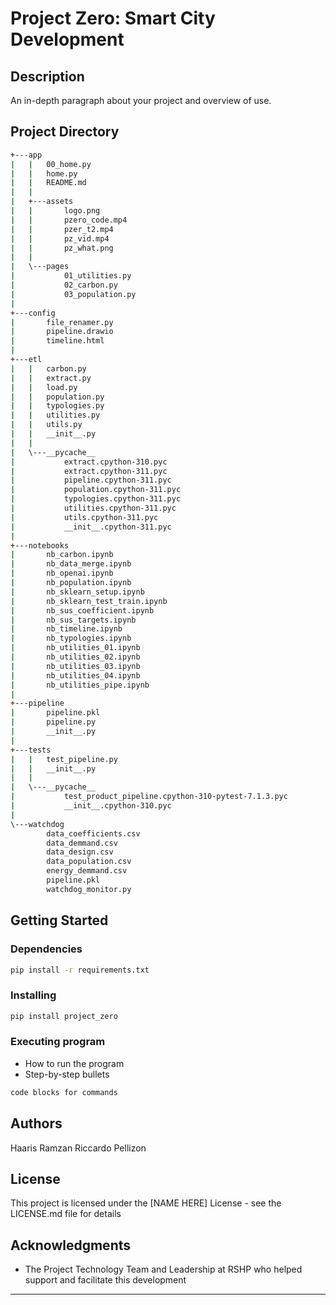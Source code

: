 # Project Zero: Smart City Development

## Description
An in-depth paragraph about your project and overview of use.

## Project Directory
```bash
+---app
|   |   00_home.py
|   |   home.py
|   |   README.md
|   |
|   +---assets
|   |       logo.png
|   |       pzero_code.mp4
|   |       pzer_t2.mp4
|   |       pz_vid.mp4
|   |       pz_what.png
|   |
|   \---pages
|           01_utilities.py
|           02_carbon.py
|           03_population.py
|
+---config
|       file_renamer.py
|       pipeline.drawio
|       timeline.html
|
+---etl
|   |   carbon.py
|   |   extract.py
|   |   load.py
|   |   population.py
|   |   typologies.py
|   |   utilities.py
|   |   utils.py
|   |   __init__.py
|   |
|   \---__pycache__
|           extract.cpython-310.pyc
|           extract.cpython-311.pyc
|           pipeline.cpython-311.pyc
|           population.cpython-311.pyc
|           typologies.cpython-311.pyc
|           utilities.cpython-311.pyc
|           utils.cpython-311.pyc
|           __init__.cpython-311.pyc
|
+---notebooks
|       nb_carbon.ipynb
|       nb_data_merge.ipynb
|       nb_openai.ipynb
|       nb_population.ipynb
|       nb_sklearn_setup.ipynb
|       nb_sklearn_test_train.ipynb
|       nb_sus_coefficient.ipynb
|       nb_sus_targets.ipynb
|       nb_timeline.ipynb
|       nb_typologies.ipynb
|       nb_utilities_01.ipynb
|       nb_utilities_02.ipynb
|       nb_utilities_03.ipynb
|       nb_utilities_04.ipynb
|       nb_utilities_pipe.ipynb
|
+---pipeline
|       pipeline.pkl
|       pipeline.py
|       __init__.py
|
+---tests
|   |   test_pipeline.py
|   |   __init__.py
|   |
|   \---__pycache__
|           test_product_pipeline.cpython-310-pytest-7.1.3.pyc
|           __init__.cpython-310.pyc
|
\---watchdog
        data_coefficients.csv
        data_demmand.csv
        data_design.csv
        data_population.csv
        energy_demmand.csv
        pipeline.pkl
        watchdog_monitor.py
```

## Getting Started

### Dependencies
```bash
pip install -r requirements.txt
```

### Installing
```bash
pip install project_zero
```

### Executing program

* How to run the program
* Step-by-step bullets
```bash
code blocks for commands
```

## Authors
Haaris Ramzan
Riccardo Pellizon

## License
This project is licensed under the [NAME HERE] License - see the LICENSE.md file for details

## Acknowledgments
* The Project Technology Team and Leadership at RSHP who helped support and facilitate this development

---


